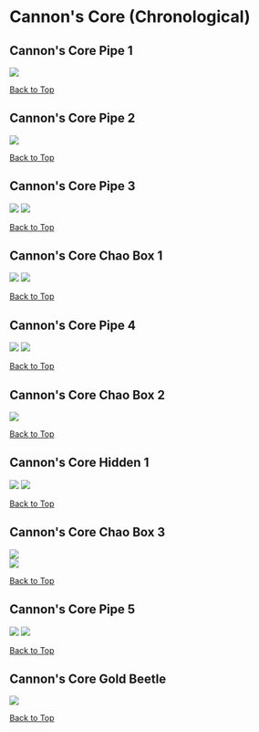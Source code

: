 # Cannon's Core (Chronological)

## Cannon's Core Pipe 1
![](./CannonsCore/Pipe-1st-Close.webp)

[Back to Top](#)

## Cannon's Core Pipe 2
![](./CannonsCore/Pipe-2nd-Far.webp)

[Back to Top](#)

## Cannon's Core Pipe 3
![](./CannonsCore/Pipe-3rd-Far.webp)
![](./CannonsCore/Pipe-3rd-Close.webp)

[Back to Top](#)

## Cannon's Core Chao Box 1
![](./CannonsCore/Chaobox-1st-Far.webp)
![](./CannonsCore/Chaobox-1st-Close.webp)  

[Back to Top](#)

## Cannon's Core Pipe 4
![](./CannonsCore/Pipe-4th-Far.webp)
![](./CannonsCore/Pipe-4th-Close.webp)

[Back to Top](#)

## Cannon's Core Chao Box 2
![](./CannonsCore/Chaobox-2nd-Far.webp)  

[Back to Top](#)

## Cannon's Core Hidden 1
![](./CannonsCore/Hidden-1st-Far.webp)
![](./CannonsCore/Hidden-1st-Close.webp)

[Back to Top](#)

## Cannon's Core Chao Box 3
![](./CannonsCore/Chaobox-3rd-Far.webp)  
![](./CannonsCore/Chaobox-3rd-Close.webp)

[Back to Top](#)

## Cannon's Core Pipe 5
![](./CannonsCore/Pipe-5th-Far.webp)
![](./CannonsCore/Pipe-5th-Close.webp)

[Back to Top](#)

## Cannon's Core Gold Beetle
![](./CannonsCore/GoldBeetle-Close.webp)

[Back to Top](#)

